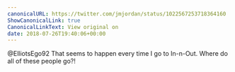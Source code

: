 ```yaml
---
canonicalURL: https://twitter.com/jmjordan/status/1022567253718364160
ShowCanonicalLink: true
CanonicalLinkText: View original on
date: 2018-07-26T19:40:06+00:00
---
```

@ElliotsEgo92 That seems to happen every time I go to In-n-Out. Where do all of these people go?!